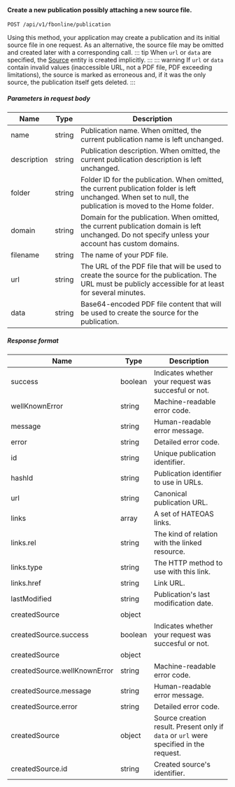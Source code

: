 #### Create a new publication possibly attaching a new source file.
`POST /api/v1/fbonline/publication`

Using this method, your application may create a publication and its initial source file in one request. As an 
alternative, the source file may be omitted and created later with a corresponding call.
::: tip
When `url` or `data` are specified, the [Source](#the-source-entity) entity is created implicitly.
:::
::: warning
If `url` or `data` contain invalid values (inaccessible URL, not a PDF file, PDF exceeding limitations),
the source is marked as erroneous and, if it was the only source, the publication itself gets deleted.
:::
##### Parameters in request body
|Name|Type|Description|
|-|-|-|
|name|string|Publication name. When omitted, the current publication name is left unchanged.|
|description|string|Publication description. When omitted, the current publication description is left unchanged.|
|folder|string|Folder ID for the publication. When omitted, the current publication folder is left unchanged. When set to null, the publication is moved to the Home folder.|
|domain|string|Domain for the publication. When omitted, the current publication domain is left unchanged. Do not specify unless your account has custom domains.|
|filename|string|The name of your PDF file.|
|url|string|The URL of the PDF file that will be used to create the source for the publication. The URL must be publicly accessible for at least for several minutes.|
|data|string|Base64-encoded PDF file content that will be used to create the source for the publication.|
##### Response format
|Name|Type|Description|
|-|-|-|
|success|boolean|Indicates whether your request was succesful or not.|
|wellKnownError|string|Machine-readable error code.|
|message|string|Human-readable error message.|
|error|string|Detailed error code.|
|id|string|Unique publication identifier.|
|hashId|string|Publication identifier to use in URLs.|
|url|string|Canonical publication URL.|
|links|array|A set of HATEOAS links.|
|links.rel|string|The kind of relation with the linked resource.|
|links.type|string|The HTTP method to use with this link.|
|links.href|string|Link URL.|
|lastModified|string|Publication's last modification date.|
|createdSource|object||
|createdSource.success|boolean|Indicates whether your request was succesful or not.|
|createdSource|object||
|createdSource.wellKnownError|string|Machine-readable error code.|
|createdSource.message|string|Human-readable error message.|
|createdSource.error|string|Detailed error code.|
|createdSource|object|Source creation result. Present only if `data` or `url` were specified in the request.|
|createdSource.id|string|Created source's identifier.|
